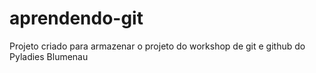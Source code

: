 # aprendendo-git
Projeto criado para armazenar o projeto do workshop de git e github do Pyladies Blumenau
